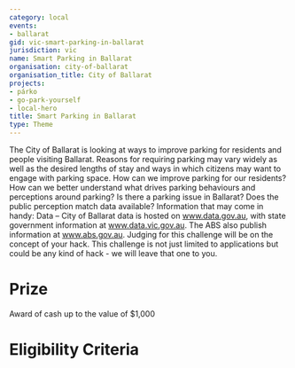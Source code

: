 ```yaml
---
category: local
events:
- ballarat
gid: vic-smart-parking-in-ballarat
jurisdiction: vic
name: Smart Parking in Ballarat
organisation: city-of-ballarat
organisation_title: City of Ballarat
projects:
- párko
- go-park-yourself
- local-hero
title: Smart Parking in Ballarat
type: Theme
---
```


The City of Ballarat is looking at ways to improve parking for residents and people visiting Ballarat. Reasons for requiring parking may vary widely as well as the desired lengths of stay and ways in which citizens may want to engage with parking space. How can we improve parking for our residents? How can we better understand what drives parking behaviours and perceptions around parking? Is there a parking issue in Ballarat? Does the public perception match data available? Information that may come in handy: Data – City of Ballarat data is hosted on www.data.gov.au, with state government information at www.data.vic.gov.au. The ABS also publish information at www.abs.gov.au. Judging for this challenge will be on the concept of your hack. This challenge is not just limited to applications but could be any kind of hack - we will leave that one to you.

# Prize
Award of cash up to the value of $1,000

# Eligibility Criteria